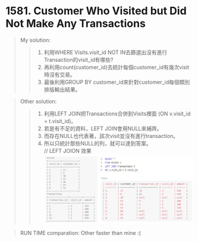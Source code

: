 # 1581. Customer Who Visited but Did Not Make Any Transactions
> My solution:
>> 1. 利用WHERE Visits.visit_id NOT IN去篩選出沒有進行Transaction的visit_id有哪些?  
>> 2. 再利用count(customer_id)去統計每個customer_id有幾次visit時沒有交易。  
>> 3. 最後利用GROUP BY customer_id來針對customer_id每個類別排版輸出結果。  
  
> Other solution:
>> 1. 利用LEFT JOIN把Transactions合併到Visits裡面 (ON v.visit_id = t.visit_id)。  
>> 2. 若是有不足的資料，LEFT JOIN會用NULL來補齊。  
>> 3. 而存在NULL也代表著，該次visit並沒有進行transaction。  
>> 4. 所以只統計那些NULL的列，就可以達到答案。  
>> // LEFT JOION 效果
>> ![image](https://raw.githubusercontent.com/r3dia1/SQL-50-challenge/main/1581.%20Customer%20Who%20Visited%20but%20Did%20Not%20Make%20Any%20Transactions/LEFT%20JOIN%20%E6%95%88%E6%9E%9C.jpg)
  
>RUN TIME comparation: Other faster than mine :(
